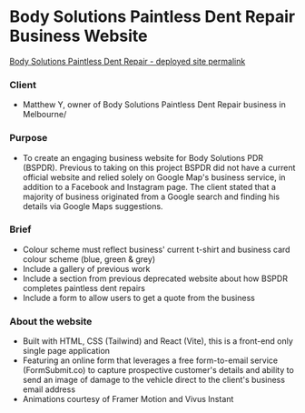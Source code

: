 # Body Solutions Paintless Dent Repair Business Website

[Body Solutions Paintless Dent Repair - deployed site permalink](https://body-solutions-pdr-git-main-neggfriedrices-projects.vercel.app/)

### Client
- Matthew Y, owner of Body Solutions Paintless Dent Repair business in Melbourne/


### Purpose
- To create an engaging business website for Body Solutions PDR (BSPDR). Previous to taking on this project BSPDR did not have a current official website and relied solely on Google Map's business service, in addition to a Facebook and Instagram page. The client stated that a majority of business originated from a Google search and finding his details via Google Maps suggestions.

### Brief
- Colour scheme must reflect business' current t-shirt and business card colour scheme (blue, green & grey)
- Include a gallery of previous work
- Include a section from previous deprecated website about how BSPDR completes paintless dent repairs
- Include a form to allow users to get a quote from the business

### About the website
- Built with HTML, CSS (Tailwind) and React (Vite), this is a front-end only single page application
- Featuring an online form that leverages a free form-to-email service (FormSubmit.co) to capture prospective customer's details and ability to send an image of damage to the vehicle direct to the client's business email address
- Animations courtesy of Framer Motion and Vivus Instant
